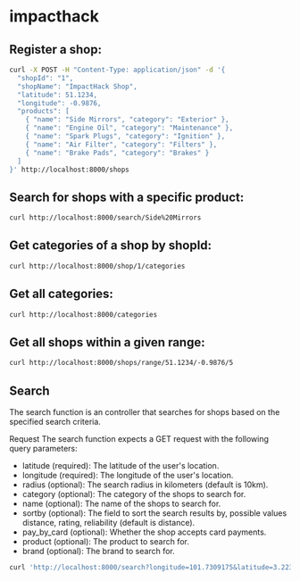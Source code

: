 # impacthack

## Register a shop:

```bash
curl -X POST -H "Content-Type: application/json" -d '{
  "shopId": "1",
  "shopName": "ImpactHack Shop",
  "latitude": 51.1234,
  "longitude": -0.9876,
  "products": [
    { "name": "Side Mirrors", "category": "Exterior" },
    { "name": "Engine Oil", "category": "Maintenance" },
    { "name": "Spark Plugs", "category": "Ignition" },
    { "name": "Air Filter", "category": "Filters" },
    { "name": "Brake Pads", "category": "Brakes" }
  ]
}' http://localhost:8000/shops
```

## Search for shops with a specific product:

```bash
curl http://localhost:8000/search/Side%20Mirrors
```

## Get categories of a shop by shopId:

```bash
curl http://localhost:8000/shop/1/categories
```

## Get all categories:

```bash
curl http://localhost:8000/categories
```

## Get all shops within a given range:

```bash
curl http://localhost:8000/shops/range/51.1234/-0.9876/5
```


## Search

The search function is an controller that searches for shops based on the specified search criteria.

Request
The search function expects a GET request with the following query parameters:

- latitude (required): The latitude of the user's location.
- longitude (required): The longitude of the user's location.
- radius (optional): The search radius in kilometers (default is 10km).
- category (optional): The category of the shops to search for.
- name (optional): The name of the shops to search for.
- sortby (optional): The field to sort the search results by, possible values distance, rating, reliability (default is distance).
- pay_by_card (optional): Whether the shop accepts card payments.
- product (optional): The product to search for.
- brand (optional): The brand to search for.


```bash
curl 'http://localhost:8000/search?longitude=101.7309175&latitude=3.223186&radius=10&sortby=distance&brand=bmw&pay_by_card=1'
```